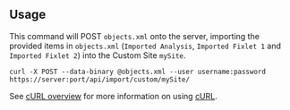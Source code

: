 Usage
---

This command will POST `objects.xml` onto the server, importing the provided items in `objects.xml` (`Imported Analysis`, `Imported Fixlet 1` and `Imported Fixlet 2`) into the Custom Site `mySite`.

    curl -X POST --data-binary @objects.xml --user username:password https://server:port/api/import/custom/mySite/

See [cURL overview](../../README.md#cURL) for more information on using [cURL](http://curl.haxx.se/).
